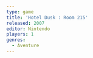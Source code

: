 ```yaml
---
type: game
title: 'Hotel Dusk : Room 215'
released: 2007
editor: Nintendo
players: 1
genres:
  - Aventure
---
```

